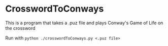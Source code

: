 # CrosswordToConways
This is a program that takes a .puz file and plays Conway's Game of Life on the crossword

Run with ```python ./crosswordToConways.py <.puz file>```
